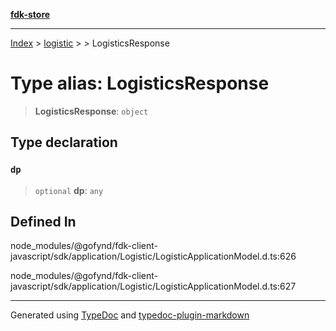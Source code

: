 [**fdk-store**](../../../README.md)
***

[Index](../../../API.md) > [logistic](../../README.md) > [<internal>](../README.md) > LogisticsResponse

# Type alias: LogisticsResponse

> **LogisticsResponse**: `object`

## Type declaration

### `dp`

> `optional` **dp**: `any`

## Defined In

node\_modules/@gofynd/fdk-client-javascript/sdk/application/Logistic/LogisticApplicationModel.d.ts:626

node\_modules/@gofynd/fdk-client-javascript/sdk/application/Logistic/LogisticApplicationModel.d.ts:627

***
Generated using [TypeDoc](https://typedoc.org/) and [typedoc-plugin-markdown](https://www.npmjs.com/package/typedoc-plugin-markdown)
